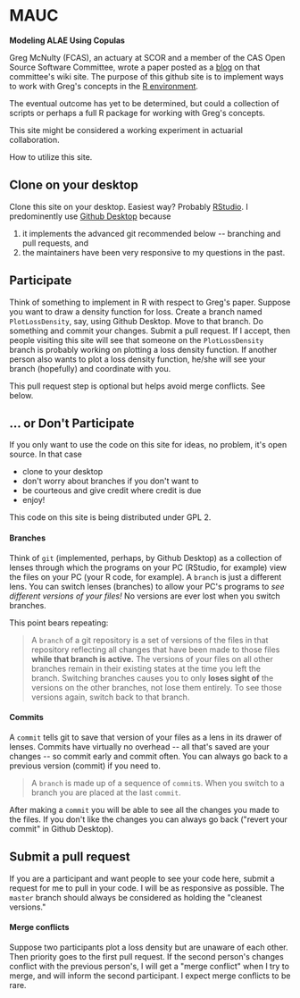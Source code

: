 # MAUC

**Modeling ALAE Using Copulas**

Greg McNulty (FCAS),
an actuary at SCOR and a member of the 
CAS Open Source Software Committee,
wrote a paper posted as a 
[blog](http://opensourcesoftware.casact.org/blogs:2)
on that committee's wiki site.
The purpose of this github site is to implement ways
to work with Greg's concepts in 
the [R environment](https://www.r-project.org/).

The eventual outcome has yet to be determined,
but could a collection of scripts or perhaps a full R package
for working with Greg's concepts.

This site might be considered a working experiment in actuarial collaboration.

How to utilize this site.

## Clone on your desktop

Clone this site on your desktop.
Easiest way?
Probably [RStudio](https://www.rstudio.com/).
I predominently
use [Github Desktop](https://desktop.github.com/)
because 

1. it implements the advanced git recommended below -- 
branching and pull requests, and
2. the maintainers have been
very responsive to my questions in the past.

## Participate

Think of something to implement in R with respect to Greg's paper.
Suppose you want to draw a density function for loss.
Create a branch named `PlotLossDensity`, say, using Github Desktop.
Move to that branch.
Do something and commit your changes.
Submit a pull request.
If I accept, 
then people visiting this site will see that someone
on the `PlotLossDensity` branch is probably working on
plotting a loss density function.
If another person also wants to plot a loss density function,
he/she will see your branch (hopefully) and coordinate with you.

This pull request step is optional but helps
avoid merge conflicts. 
See below.

## ... or Don't Participate

If you only want to use the code on this site for ideas,
no problem,
it's open source.
In that case

* clone to your desktop
* don't worry about branches if you don't want to
* be courteous and give credit where credit is due
* enjoy!

This code on this site is being distributed under GPL 2.

#### Branches

Think of `git` (implemented, perhaps, by Github Desktop)
as a collection of lenses through which 
the programs on your PC
(RStudio, for example)
view the files on your PC
(your R code, for example).
A `branch` is just
a different lens.
You can switch lenses (branches)
to allow your PC's programs to 
*see different versions of your files!*
No versions are ever lost
when you switch branches.

This point bears repeating:
>A `branch` of a git repository 
is a set of versions of the files in that repository
reflecting all changes that have been made to those
files **while that branch is active.**
The versions of your files on all other branches 
remain in their existing states at the time you left the branch.
Switching branches causes you to only **loses sight of** 
the versions on the other branches,
not lose them entirely.
To see those versions again, switch back to that branch.

#### Commits

A `commit` tells git to save that version
of your files as a lens in its drawer of lenses.
Commits have virtually no overhead --
all that's saved are your changes --
so commit early and commit often.
You can always go back to a previous version 
(commit) if you need to.

>A `branch` is made up of a sequence of `commit`s.
When you switch to a branch you are placed at the last `commit`.

After making a `commit` 
you will be able to see all the changes you made to the files.
If you don't like the changes you can always go back
("revert your commit" in Github Desktop).

## Submit a pull request

If you are a participant and want 
people to see your code here,
submit a request for me to pull in your code.
I will be as responsive as possible.
The `master` branch should always be considered
as holding the "cleanest versions."

#### Merge conflicts

Suppose two participants
plot a loss density but
are unaware of each other.
Then priority goes to the first pull request.
If the second person's changes conflict with 
the previous person's,
I will get a "merge conflict" when I try to merge,
and will inform the second participant.
I expect merge conflicts to be rare.
